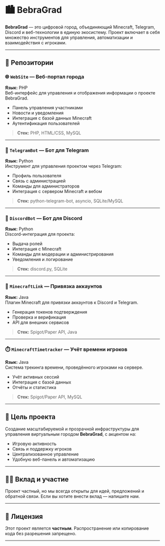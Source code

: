 # 🏙️ BebraGrad

**BebraGrad** — это цифровой город, объединяющий Minecraft, Telegram, Discord и веб-технологии в единую экосистему. Проект включает в себя множество инструментов для управления, автоматизации и взаимодействия с игроками.

---

## 📁 Репозитории

### 🌐 `WebSite` — Веб-портал города
**Язык:** PHP  
Веб-интерфейс для управления и отображения информации о проекте BebraGrad.

- Панель управления участниками
- Новости и уведомления
- Интеграция с базой данных Minecraft
- Аутентификация пользователей

> **Стек:** PHP, HTML/CSS, MySQL

---

### 🤖 `TelegramBot` — Бот для Telegram
**Язык:** Python  
Инструмент для управления проектом через Telegram:

- Профиль пользователя
- Связь с администрацией
- Команды для администраторов
- Интеграция с сервером Minecraft и вебом

> **Стек:** python-telegram-bot, asyncio, SQLite/MySQL

---

### 💬 `DiscordBot` — Бот для Discord
**Язык:** Python  
Discord-интеграция для проекта:

- Выдача ролей
- Интеграция с Minecraft
- Команды для модерации и администрирования
- Уведомления и логирование

> **Стек:** discord.py, SQLite

---

### 🔗 `MinecraftLink` — Привязка аккаунтов
**Язык:** Java  
Плагин Minecraft для привязки аккаунтов к Discord и Telegram.

- Генерация токенов подтверждения
- Проверка и верификация
- API для внешних сервисов

> **Стек:** Spigot/Paper API, Java

---

### ⏱️ `MinecraftTimetracker` — Учёт времени игроков
**Язык:** Java  
Система трекинга времени, проведённого игроками на сервере.

- Учёт активных сессий
- Интеграция с базой данных
- Отчёты и статистика

> **Стек:** Spigot/Paper API, MySQL

---

## 🎯 Цель проекта

Создание масштабируемой и прозрачной инфраструктуры для управления виртуальным городом **BebraGrad**, с акцентом на:

- Игровую активность
- Связь и поддержку игроков
- Централизованное управление
- Удобную веб-панель и автоматизацию

---

## 🧑‍💻 Вклад и участие

Проект частный, но мы всегда открыты для идей, предложений и обратной связи. Если вы хотите внести вклад — напишите нам.

---

## 📜 Лицензия

Этот проект является **частным**. Распространение или копирование кода без разрешения запрещено.

---
